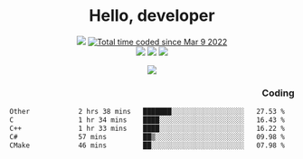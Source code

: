 # <div align='center' >Hello, developer</div>

<div align='center'>
  <a ><img src="https://img.shields.io/badge/dynamic/json?url=https%3A%2F%2Fapi.swo.moe%2Fstats%2Fgithub%2FFree-Aaron-Li&query=count&color=181717&label=GitHub&labelColor=282c34&logo=github&suffix=+follows&cacheSeconds=3600"></a>
  <a href="https://wakatime.com/@fe40087f-8eae-48dc-9950-ad0633db1591"><img src="https://wakatime.com/badge/user/fe40087f-8eae-48dc-9950-ad0633db1591.svg" alt="Total time coded since Mar 9 2022" /></a>
</div>
<div align='center'>
  <a><img src="https://img.shields.io/badge/c%2Fc%2B%2B%2Fc%23-%2375664d"></a> 
  <a><img src="https://img.shields.io/badge/Kotlin%20-%20%2375664D"></a> 
  <a><img src="https://img.shields.io/badge/Shell-75664D"></a> 
</div>

<p align="center">
  <img src="https://readme-typing-svg.demolab.com/?lines=你好!+开发者;Hello!+ developer&font=Fira%20Code&center=true&width=380&height=50&duration=4000&pause=1000">
</p>


<div align='right'>
  <h3>Coding</h3>
</div>

<!--START_SECTION:waka-->

```txt
Other            2 hrs 38 mins   ███████░░░░░░░░░░░░░░░░░░   27.53 %
C                1 hr 34 mins    ████░░░░░░░░░░░░░░░░░░░░░   16.43 %
C++              1 hr 33 mins    ████░░░░░░░░░░░░░░░░░░░░░   16.22 %
C#               57 mins         ██▒░░░░░░░░░░░░░░░░░░░░░░   09.98 %
CMake            46 mins         ██░░░░░░░░░░░░░░░░░░░░░░░   07.98 %
```

<!--END_SECTION:waka-->




